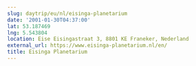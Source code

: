 ```yaml
---
slug: daytrip/eu/nl/eisinga-planetarium
date: '2001-01-30T04:37:00'
lat: 53.187469
lng: 5.543804
location: Eise Eisingastraat 3, 8801 KE Franeker, Nederland
external_url: https://www.eisinga-planetarium.nl/en/
title: Eisinga Planetarium
---
```



